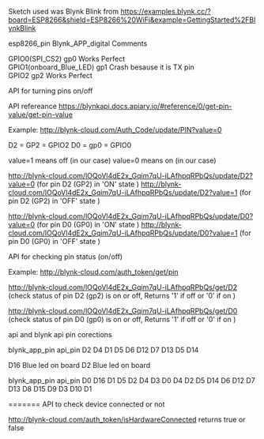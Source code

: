 Sketch used was Blynk Blink from https://examples.blynk.cc/?board=ESP8266&shield=ESP8266%20WiFi&example=GettingStarted%2FBlynkBlink

esp8266_pin			Blynk_APP_digital	Comments

GPIO0(SPI_CS2)			gp0			Works Perfect	
GPIO1(onboard_Blue_LED)		gp1     		Crash besause it is TX pin     	      
GPIO2				gp2			Works Perfect


API for turning pins on/off

API refereance https://blynkapi.docs.apiary.io/#reference/0/get-pin-value/get-pin-value

Example: http://blynk-cloud.com/Auth_Code/update/PIN?value=0

D2 = GP2 = GPIO2
D0 = gp0 = GPIO0

value=1 means off (in our case)
value=0 means on (in our case)

http://blynk-cloud.com/lOQoVl4dE2x_Gqim7qU-iLAfhpqRPbQs/update/D2?value=0 (for pin D2 (GP2) in 'ON' state )
http://blynk-cloud.com/lOQoVl4dE2x_Gqim7qU-iLAfhpqRPbQs/update/D2?value=1 (for pin D2 (GP2) in 'OFF' state )

http://blynk-cloud.com/lOQoVl4dE2x_Gqim7qU-iLAfhpqRPbQs/update/D0?value=0 (for pin D0 (GP0) in 'ON' state )
http://blynk-cloud.com/lOQoVl4dE2x_Gqim7qU-iLAfhpqRPbQs/update/D0?value=1 (for pin D0 (GP0) in 'OFF' state )


API for checking pin status (on/off)

Example: http://blynk-cloud.com/auth_token/get/pin

http://blynk-cloud.com/lOQoVl4dE2x_Gqim7qU-iLAfhpqRPbQs/get/D2 (check status of pin D2 (gp2) is on or off, Returns '1' if off or '0' if on  ) 

http://blynk-cloud.com/lOQoVl4dE2x_Gqim7qU-iLAfhpqRPbQs/get/D0 (check status of pin D0 (gp0) is on or off, Returns '1' if off or '0' if on  ) 


api and blynk api pin corections

blynk_app_pin	api_pin
D2		D4
D1		D5
D6		D12
D7		D13
D5		D14



D16	Blue led on board
D2	Blue led on board

blynk_app_pin	api_pin
D0  		    D16 
D1   		    D5
D2    		    D4 
D3 		        D0
D4   		    D2
D5   		    D14
D6   		    D12 
D7   		    D13
D8  		    D15
D9   		    D3
D10  		    D1








=======
API to check device connected or not

http://blynk-cloud.com/auth_token/isHardwareConnected
returns true or false





